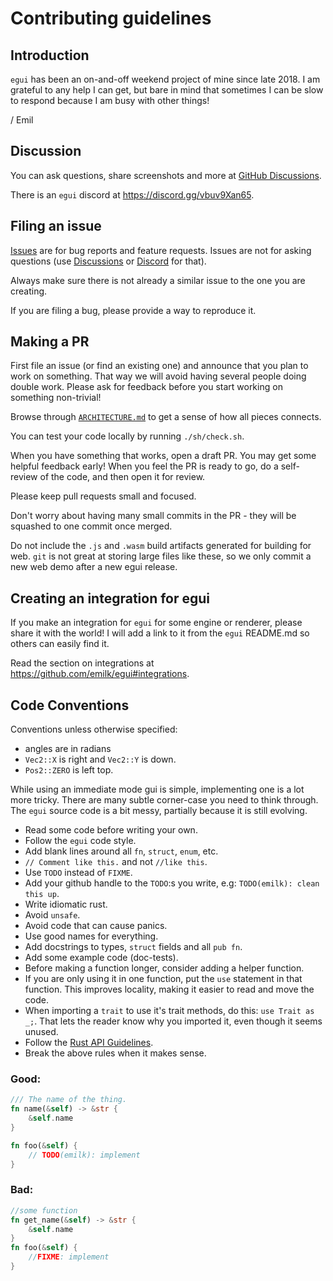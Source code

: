 # Contributing guidelines

## Introduction

`egui` has been an on-and-off weekend project of mine since late 2018. I am grateful to any help I can get, but bare in mind that sometimes I can be slow to respond because I am busy with other things!

/ Emil


## Discussion

You can ask questions, share screenshots and more at [GitHub Discussions](https://github.com/emilk/egui/discussions).

There is an `egui` discord at <https://discord.gg/vbuv9Xan65>.


## Filing an issue

[Issues](https://github.com/emilk/egui/issues) are for bug reports and feature requests. Issues are not for asking questions (use [Discussions](https://github.com/emilk/egui/discussions) or [Discord](https://discord.gg/vbuv9Xan65) for that).

Always make sure there is not already a similar issue to the one you are creating.

If you are filing a bug, please provide a way to reproduce it.


## Making a PR

First file an issue (or find an existing one) and announce that you plan to work on something. That way we will avoid having several people doing double work. Please ask for feedback before you start working on something non-trivial!

Browse through [`ARCHITECTURE.md`](https://github.com/emilk/egui/blob/master/ARCHITECTURE.md) to get a sense of how all pieces connects.

You can test your code locally by running `./sh/check.sh`.

When you have something that works, open a draft PR. You may get some helpful feedback early!
When you feel the PR is ready to go, do a self-review of the code, and then open it for review.

Please keep pull requests small and focused.

Don't worry about having many small commits in the PR - they will be squashed to one commit once merged.

Do not include the `.js` and `.wasm` build artifacts generated for building for web.
`git` is not great at storing large files like these, so we only commit a new web demo after a new egui release.


## Creating an integration for egui

If you make an integration for `egui` for some engine or renderer, please share it with the world!
I will add a link to it from the `egui` README.md so others can easily find it.

Read the section on integrations at <https://github.com/emilk/egui#integrations>.


## Code Conventions
Conventions unless otherwise specified:

* angles are in radians
* `Vec2::X` is right and `Vec2::Y` is down.
* `Pos2::ZERO` is left top.

While using an immediate mode gui is simple, implementing one is a lot more tricky. There are many subtle corner-case you need to think through. The `egui` source code is a bit messy, partially because it is still evolving.

* Read some code before writing your own.
* Follow the `egui` code style.
* Add blank lines around all `fn`, `struct`, `enum`, etc.
* `// Comment like this.` and not `//like this`.
* Use `TODO` instead of `FIXME`.
* Add your github handle to the `TODO`:s you write, e.g: `TODO(emilk): clean this up`.
* Write idiomatic rust.
* Avoid `unsafe`.
* Avoid code that can cause panics.
* Use good names for everything.
* Add docstrings to types, `struct` fields and all `pub fn`.
* Add some example code (doc-tests).
* Before making a function longer, consider adding a helper function.
* If you are only using it in one function, put the `use` statement in that function. This improves locality, making it easier to read and move the code.
* When importing a `trait` to use it's trait methods, do this: `use Trait as _;`. That lets the reader know why you imported it, even though it seems unused.
* Follow the [Rust API Guidelines](https://rust-lang.github.io/api-guidelines/).
* Break the above rules when it makes sense.


### Good:
``` rust
/// The name of the thing.
fn name(&self) -> &str {
    &self.name
}

fn foo(&self) {
    // TODO(emilk): implement
}
```

### Bad:
``` rust
//some function
fn get_name(&self) -> &str {
    &self.name
}
fn foo(&self) {
    //FIXME: implement
}
```
